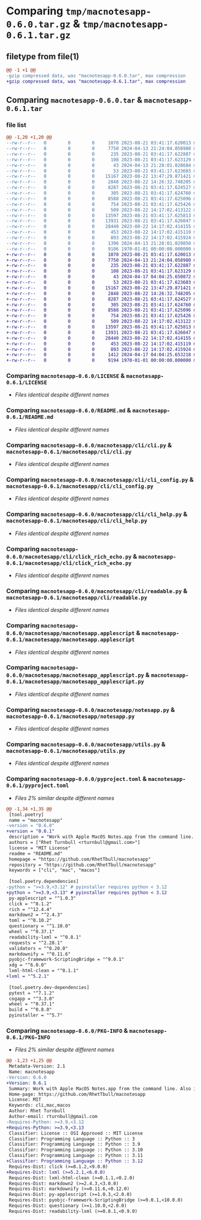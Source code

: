 # Comparing `tmp/macnotesapp-0.6.0.tar.gz` & `tmp/macnotesapp-0.6.1.tar.gz`

## filetype from file(1)

```diff
@@ -1 +1 @@
-gzip compressed data, was "macnotesapp-0.6.0.tar", max compression
+gzip compressed data, was "macnotesapp-0.6.1.tar", max compression
```

## Comparing `macnotesapp-0.6.0.tar` & `macnotesapp-0.6.1.tar`

### file list

```diff
@@ -1,20 +1,20 @@
--rw-r--r--   0        0        0     1070 2023-08-21 03:41:17.620013 macnotesapp-0.6.0/LICENSE
--rw-r--r--   0        0        0     7750 2024-04-13 21:24:04.058980 macnotesapp-0.6.0/README.md
--rw-r--r--   0        0        0      235 2023-08-21 03:41:17.622887 macnotesapp-0.6.0/macnotesapp/__init__.py
--rw-r--r--   0        0        0      108 2023-08-21 03:41:17.623129 macnotesapp-0.6.0/macnotesapp/__main__.py
--rw-r--r--   0        0        0       43 2024-04-13 21:28:01.028684 macnotesapp-0.6.0/macnotesapp/_version.py
--rw-r--r--   0        0        0       53 2023-08-21 03:41:17.623603 macnotesapp-0.6.0/macnotesapp/cli/__init__.py
--rw-r--r--   0        0        0    15167 2023-08-22 13:47:29.871421 macnotesapp-0.6.0/macnotesapp/cli/cli.py
--rw-r--r--   0        0        0     2848 2023-08-22 14:26:32.748205 macnotesapp-0.6.0/macnotesapp/cli/cli_config.py
--rw-r--r--   0        0        0     8287 2023-08-21 03:41:17.624527 macnotesapp-0.6.0/macnotesapp/cli/cli_help.py
--rw-r--r--   0        0        0      305 2023-08-21 03:41:17.624760 macnotesapp-0.6.0/macnotesapp/cli/cli_param_types.py
--rw-r--r--   0        0        0     8588 2023-08-21 03:41:17.625096 macnotesapp-0.6.0/macnotesapp/cli/click_rich_echo.py
--rw-r--r--   0        0        0      754 2023-08-21 03:41:17.625426 macnotesapp-0.6.0/macnotesapp/cli/readable.py
--rw-r--r--   0        0        0      509 2023-08-22 14:17:02.413122 macnotesapp-0.6.0/macnotesapp/logging.py
--rw-r--r--   0        0        0    13597 2023-08-21 03:41:17.625813 macnotesapp-0.6.0/macnotesapp/macnotesapp.applescript
--rw-r--r--   0        0        0    13931 2023-08-21 03:41:17.626047 macnotesapp-0.6.0/macnotesapp/macnotesapp_applescript.py
--rw-r--r--   0        0        0    28440 2023-08-22 14:17:02.414155 macnotesapp-0.6.0/macnotesapp/notesapp.py
--rw-r--r--   0        0        0      453 2023-08-22 14:17:02.415119 macnotesapp-0.6.0/macnotesapp/script_loader.py
--rw-r--r--   0        0        0      893 2023-08-22 14:17:02.415924 macnotesapp-0.6.0/macnotesapp/utils.py
--rw-r--r--   0        0        0     1396 2024-04-13 21:28:01.029850 macnotesapp-0.6.0/pyproject.toml
--rw-r--r--   0        0        0     9106 1970-01-01 00:00:00.000000 macnotesapp-0.6.0/PKG-INFO
+-rw-r--r--   0        0        0     1070 2023-08-21 03:41:17.620013 macnotesapp-0.6.1/LICENSE
+-rw-r--r--   0        0        0     7750 2024-04-13 21:24:04.058980 macnotesapp-0.6.1/README.md
+-rw-r--r--   0        0        0      235 2023-08-21 03:41:17.622887 macnotesapp-0.6.1/macnotesapp/__init__.py
+-rw-r--r--   0        0        0      108 2023-08-21 03:41:17.623129 macnotesapp-0.6.1/macnotesapp/__main__.py
+-rw-r--r--   0        0        0       43 2024-04-17 04:04:25.650872 macnotesapp-0.6.1/macnotesapp/_version.py
+-rw-r--r--   0        0        0       53 2023-08-21 03:41:17.623603 macnotesapp-0.6.1/macnotesapp/cli/__init__.py
+-rw-r--r--   0        0        0    15167 2023-08-22 13:47:29.871421 macnotesapp-0.6.1/macnotesapp/cli/cli.py
+-rw-r--r--   0        0        0     2848 2023-08-22 14:26:32.748205 macnotesapp-0.6.1/macnotesapp/cli/cli_config.py
+-rw-r--r--   0        0        0     8287 2023-08-21 03:41:17.624527 macnotesapp-0.6.1/macnotesapp/cli/cli_help.py
+-rw-r--r--   0        0        0      305 2023-08-21 03:41:17.624760 macnotesapp-0.6.1/macnotesapp/cli/cli_param_types.py
+-rw-r--r--   0        0        0     8588 2023-08-21 03:41:17.625096 macnotesapp-0.6.1/macnotesapp/cli/click_rich_echo.py
+-rw-r--r--   0        0        0      754 2023-08-21 03:41:17.625426 macnotesapp-0.6.1/macnotesapp/cli/readable.py
+-rw-r--r--   0        0        0      509 2023-08-22 14:17:02.413122 macnotesapp-0.6.1/macnotesapp/logging.py
+-rw-r--r--   0        0        0    13597 2023-08-21 03:41:17.625813 macnotesapp-0.6.1/macnotesapp/macnotesapp.applescript
+-rw-r--r--   0        0        0    13931 2023-08-21 03:41:17.626047 macnotesapp-0.6.1/macnotesapp/macnotesapp_applescript.py
+-rw-r--r--   0        0        0    28440 2023-08-22 14:17:02.414155 macnotesapp-0.6.1/macnotesapp/notesapp.py
+-rw-r--r--   0        0        0      453 2023-08-22 14:17:02.415119 macnotesapp-0.6.1/macnotesapp/script_loader.py
+-rw-r--r--   0        0        0      893 2023-08-22 14:17:02.415924 macnotesapp-0.6.1/macnotesapp/utils.py
+-rw-r--r--   0        0        0     1412 2024-04-17 04:04:25.653218 macnotesapp-0.6.1/pyproject.toml
+-rw-r--r--   0        0        0     9194 1970-01-01 00:00:00.000000 macnotesapp-0.6.1/PKG-INFO
```

### Comparing `macnotesapp-0.6.0/LICENSE` & `macnotesapp-0.6.1/LICENSE`

 * *Files identical despite different names*

### Comparing `macnotesapp-0.6.0/README.md` & `macnotesapp-0.6.1/README.md`

 * *Files identical despite different names*

### Comparing `macnotesapp-0.6.0/macnotesapp/cli/cli.py` & `macnotesapp-0.6.1/macnotesapp/cli/cli.py`

 * *Files identical despite different names*

### Comparing `macnotesapp-0.6.0/macnotesapp/cli/cli_config.py` & `macnotesapp-0.6.1/macnotesapp/cli/cli_config.py`

 * *Files identical despite different names*

### Comparing `macnotesapp-0.6.0/macnotesapp/cli/cli_help.py` & `macnotesapp-0.6.1/macnotesapp/cli/cli_help.py`

 * *Files identical despite different names*

### Comparing `macnotesapp-0.6.0/macnotesapp/cli/click_rich_echo.py` & `macnotesapp-0.6.1/macnotesapp/cli/click_rich_echo.py`

 * *Files identical despite different names*

### Comparing `macnotesapp-0.6.0/macnotesapp/cli/readable.py` & `macnotesapp-0.6.1/macnotesapp/cli/readable.py`

 * *Files identical despite different names*

### Comparing `macnotesapp-0.6.0/macnotesapp/macnotesapp.applescript` & `macnotesapp-0.6.1/macnotesapp/macnotesapp.applescript`

 * *Files identical despite different names*

### Comparing `macnotesapp-0.6.0/macnotesapp/macnotesapp_applescript.py` & `macnotesapp-0.6.1/macnotesapp/macnotesapp_applescript.py`

 * *Files identical despite different names*

### Comparing `macnotesapp-0.6.0/macnotesapp/notesapp.py` & `macnotesapp-0.6.1/macnotesapp/notesapp.py`

 * *Files identical despite different names*

### Comparing `macnotesapp-0.6.0/macnotesapp/utils.py` & `macnotesapp-0.6.1/macnotesapp/utils.py`

 * *Files identical despite different names*

### Comparing `macnotesapp-0.6.0/pyproject.toml` & `macnotesapp-0.6.1/pyproject.toml`

 * *Files 2% similar despite different names*

```diff
@@ -1,34 +1,35 @@
 [tool.poetry]
 name = "macnotesapp"
-version = "0.6.0"
+version = "0.6.1"
 description = "Work with Apple MacOS Notes.app from the command line. Also includes python interface for scripting Notes.app from your own python code."
 authors = ["Rhet Turnbull <rturnbull@gmail.com>"]
 license = "MIT License"
 readme = "README.md"
 homepage = "https://github.com/RhetTbull/macnotesapp"
 repository = "https://github.com/RhetTbull/macnotesapp"
 keywords = ["cli", "mac", "macos"]
 
 [tool.poetry.dependencies]
-python = ">=3.9,<3.12" # pyinstaller requires python < 3.12
+python = ">=3.9,<3.13" # pyinstaller requires python < 3.12
 py-applescript = "^1.0.3"
 click = "^8.1.2"
 rich = "^12.4.4"
 markdown2 = "^2.4.3"
 toml = "^0.10.2"
 questionary = "^1.10.0"
 wheel = "^0.37.1"
 readability-lxml = "^0.8.1"
 requests = "^2.28.1"
 validators = "^0.20.0"
 markdownify = "^0.11.6"
 pyobjc-framework-ScriptingBridge = "^9.0.1"
 xdg = "^6.0.0"
 lxml-html-clean = "^0.1.1"
+lxml = "^5.2.1"
 
 [tool.poetry.dev-dependencies]
 pytest = "^7.1.2"
 cogapp = "^3.3.0"
 wheel = "^0.37.1"
 build = "^0.8.0"
 pyinstaller = "^5.7"
```

### Comparing `macnotesapp-0.6.0/PKG-INFO` & `macnotesapp-0.6.1/PKG-INFO`

 * *Files 2% similar despite different names*

```diff
@@ -1,23 +1,25 @@
 Metadata-Version: 2.1
 Name: macnotesapp
-Version: 0.6.0
+Version: 0.6.1
 Summary: Work with Apple MacOS Notes.app from the command line. Also includes python interface for scripting Notes.app from your own python code.
 Home-page: https://github.com/RhetTbull/macnotesapp
 License: MIT
 Keywords: cli,mac,macos
 Author: Rhet Turnbull
 Author-email: rturnbull@gmail.com
-Requires-Python: >=3.9,<3.12
+Requires-Python: >=3.9,<3.13
 Classifier: License :: OSI Approved :: MIT License
 Classifier: Programming Language :: Python :: 3
 Classifier: Programming Language :: Python :: 3.9
 Classifier: Programming Language :: Python :: 3.10
 Classifier: Programming Language :: Python :: 3.11
+Classifier: Programming Language :: Python :: 3.12
 Requires-Dist: click (>=8.1.2,<9.0.0)
+Requires-Dist: lxml (>=5.2.1,<6.0.0)
 Requires-Dist: lxml-html-clean (>=0.1.1,<0.2.0)
 Requires-Dist: markdown2 (>=2.4.3,<3.0.0)
 Requires-Dist: markdownify (>=0.11.6,<0.12.0)
 Requires-Dist: py-applescript (>=1.0.3,<2.0.0)
 Requires-Dist: pyobjc-framework-ScriptingBridge (>=9.0.1,<10.0.0)
 Requires-Dist: questionary (>=1.10.0,<2.0.0)
 Requires-Dist: readability-lxml (>=0.8.1,<0.9.0)
```

